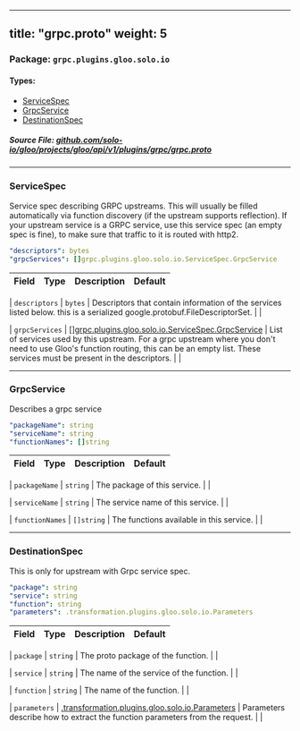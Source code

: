 
---
title: "grpc.proto"
weight: 5
---

<!-- Code generated by solo-kit. DO NOT EDIT. -->


### Package: `grpc.plugins.gloo.solo.io` 
#### Types:


- [ServiceSpec](#servicespec)
- [GrpcService](#grpcservice)
- [DestinationSpec](#destinationspec)
  



##### Source File: [github.com/solo-io/gloo/projects/gloo/api/v1/plugins/grpc/grpc.proto](https://github.com/solo-io/gloo/blob/master/projects/gloo/api/v1/plugins/grpc/grpc.proto)





---
### ServiceSpec

 
Service spec describing GRPC upstreams. This will usually be filled
automatically via function discovery (if the upstream supports reflection).
If your upstream service is a GRPC service, use this service spec (an empty
spec is fine), to make sure that traffic to it is routed with http2.

```yaml
"descriptors": bytes
"grpcServices": []grpc.plugins.gloo.solo.io.ServiceSpec.GrpcService

```

| Field | Type | Description | Default |
| ----- | ---- | ----------- |----------- | 



| `descriptors` | `bytes` |  Descriptors that contain information of the services listed below. this is a serialized google.protobuf.FileDescriptorSet.  |  |



| `grpcServices` | [[]grpc.plugins.gloo.solo.io.ServiceSpec.GrpcService](../grpc.proto.sk#grpcservice) |  List of services used by this upstream. For a grpc upstream where you don't need to use Gloo's function routing, this can be an empty list. These services must be present in the descriptors.  |  |




---
### GrpcService

 
Describes a grpc service

```yaml
"packageName": string
"serviceName": string
"functionNames": []string

```

| Field | Type | Description | Default |
| ----- | ---- | ----------- |----------- | 



| `packageName` | `string` |  The package of this service.  |  |



| `serviceName` | `string` |  The service name of this service.  |  |



| `functionNames` | `[]string` |  The functions available in this service.  |  |




---
### DestinationSpec

 
This is only for upstream with Grpc service spec.

```yaml
"package": string
"service": string
"function": string
"parameters": .transformation.plugins.gloo.solo.io.Parameters

```

| Field | Type | Description | Default |
| ----- | ---- | ----------- |----------- | 



| `package` | `string` |  The proto package of the function.  |  |



| `service` | `string` |  The name of the service of the function.  |  |



| `function` | `string` |  The name of the function.  |  |



| `parameters` | [.transformation.plugins.gloo.solo.io.Parameters](../../transformation/parameters.proto.sk#parameters) |  Parameters describe how to extract the function parameters from the request.  |  |





<!-- Start of HubSpot Embed Code -->
<script type="text/javascript" id="hs-script-loader" async defer src="//js.hs-scripts.com/5130874.js"></script>
<!-- End of HubSpot Embed Code -->
